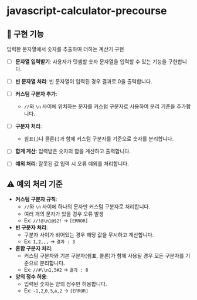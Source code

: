 # javascript-calculator-precourse

## 🚀 구현 기능
입력한 문자열에서 숫자를 추출하여 더하는 계산기 구현
- [ ] **문자열 입력받기**: 사용자가 덧셈할 숫자 문자열을 입력할 수 있는 기능을 구현합니다.
- [ ] **빈 문자열 처리**: 빈 문자열이 입력된 경우 결과로 0을 출력합니다.
- [ ] **커스텀 구분자 추가**: 
  - `//`와 `\n` 사이에 위치하는 문자를 커스텀 구분자로 사용하여 분리 기준을 추가합니다.
- [ ] **구분자 처리**: 
  - 쉼표(,)나 콜론(:)과 함께 커스텀 구분자를 기준으로 숫자를 분리합니다.
- [ ] **합계 계산**: 입력받은 숫자의 합을 계산하고 출력합니다.
- [ ] **예외 처리**: 잘못된 값 입력 시 오류 예외를 처리합니다.


## ⚠️ 예외 처리 기준
- **커스텀 구분자 규칙**:
  - `//`와 `\n` 사이에 하나의 문자만 커스텀 구분자로 처리합니다.
  - 여러 개의 문자가 있을 경우 오류 발생
  - Ex: `//!@\n1@$2!` → `[ERROR]`
- **빈 구분자 처리**: 
  - 구분자 사이가 비어있는 경우 해당 값을 무시하고 계산합니다.
  - Ex: `1,2,,,` → `결과 : 3`
- **혼합 구분자 처리**: 
  - 커스텀 구분자와 기본 구분자(쉼표, 콜론)가 함께 사용될 경우 모든 구분자를 기준으로 분리합니다.
  - Ex: `//#\\n1,5#2` → `결과 : 8`
- **양의 정수 허용**: 
  - 입력된 숫자는 양의 정수만 허용합니다.
  - Ex: `-1,2`,`0,5`,`a,2` → `[ERROR]`